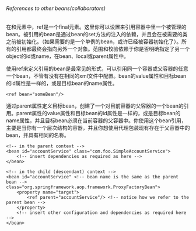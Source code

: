 ###### References to other beans(collaborators)

在<constructor-arg/>和<property/>元素中，ref是一个final元素。这里你可以设置来引用容器中里一个被管理的bean。被引用的bean是通过bean的set方法的注入的依赖，并且会在被需要的类之前被初始化。（如果需要的是一个单例的bean，或许已经被容器初始化了）。所有的引用都最终会指向另外一个对象。范围和校验依赖于你是否明确指定了另一个object的id或name，在bean、local或parent属性中。

使用ref来定义引用的bean是最常见的形式，可以引用同一个容器或父容器的任意一个bean，不管有没有在相同的xml文件中配置。bean的value属性和目标bean的id属性是一样的，或是目标bean的name属性。

```
<ref bean="someBean"/>
```

通过parent属性定义目标bean，创建了一个对目前容器的父容器的一个bean的引用。parent属性的value属性和目标bean的id属性是一样的，或是目标bean的name属性，并且目标bean必须在当前容器的父容器中。你使用这个bean引用，主要是当你有一个层次结构的容器，并且你想使用代理包装现有存在于父容器中的bean，并具有相同的名称。

```
<!-- in the parent context -->
<bean id="accountService" class="com.foo.SimpleAccountService">
    <!-- insert dependencies as required as here -->
</bean>
```

```
<!-- in the child (descendant) context -->
<bean id="accountService" <!-- bean name is the same as the parent bean -->    class="org.springframework.aop.framework.ProxyFactoryBean">
    <property name="target">
        <ref parent="accountService"/> <!-- notice how we refer to the parent bean -->
    </property>
    <!-- insert other configuration and dependencies as required here -->
</bean>
```

